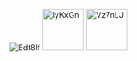 ![Edt8lf](https://github.com/user-attachments/assets/6ae05bf9-d372-4d6d-8c9e-7791e99e4aa3)
<img width="74" alt="IyKxGn" src="https://github.com/user-attachments/assets/4bab4159-324c-4cea-8967-865f09bc1ba8" />
<img width="74" alt="Vz7nLJ" src="https://github.com/user-attachments/assets/e391f9ec-9c2b-4e83-85c7-1cb83fec88bd" />

